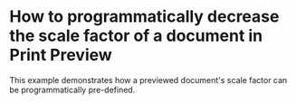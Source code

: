 # How to programmatically decrease the scale factor of a document in Print Preview


<p>This example demonstrates how a previewed document's scale factor can be programmatically pre-defined.</p>

<br/>



